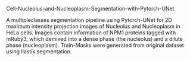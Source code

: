 Cell-Nucleolus-and-Nucleoplasm-Segmentation-with-Pytorch-UNet

A multipleclasses segmentation pipeline using Pytorch-UNet for 2D maximum intensity projection images of Nucleolus and Nucleoplasm in HeLa cells. Images contain information of NPM1 proteins tagged with mRuby3, which demixed into a dense phase (the nucleolus) and a dilute phase (nucleoplasm). Train-Masks were generated from original dataset using Ilastik segmentation. 
